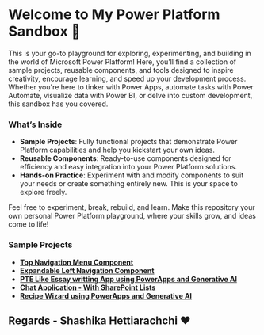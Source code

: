 # Welcome to My Power Platform Sandbox 🚀

This is your go-to playground for exploring, experimenting, and building in the world of Microsoft Power Platform! Here, you’ll find a collection of sample projects, reusable components, and tools designed to inspire creativity, encourage learning, and speed up your development process. Whether you're here to tinker with Power Apps, automate tasks with Power Automate, visualize data with Power BI, or delve into custom development, this sandbox has you covered.

### What’s Inside
- **Sample Projects**: Fully functional projects that demonstrate Power Platform capabilities and help you kickstart your own ideas.
- **Reusable Components**: Ready-to-use components designed for efficiency and easy integration into your Power Platform solutions.
- **Hands-on Practice**: Experiment with and modify components to suit your needs or create something entirely new. This is your space to explore freely.

Feel free to experiment, break, rebuild, and learn. Make this repository your own personal Power Platform playground, where your skills grow, and ideas come to life!

### Sample Projects

- **[Top Navigation Menu Component](https://github.com/schetti92/PowerApps/tree/main/TopNavBarMenuPowerapps)**
- **[Expandable Left Navigation Component ](https://github.com/schetti92/PowerApps/tree/main/ExpandableLeftNavComponent)**
- **[PTE Like Essay writting App using PowerApps and Generative AI](https://github.com/schetti92/PowerApps/tree/main/EssayWritingApp)**
- **[Chat Application - With SharePoint Lists](https://github.com/schetti92/PowerApps/tree/main/ChatApplication)**
- **[Recipe Wizard using PowerApps and Generative AI](https://github.com/schetti92/PowerApps/tree/main/RecipeWizardApp)**


## Regards - Shashika Hettiarachchi ❤️

